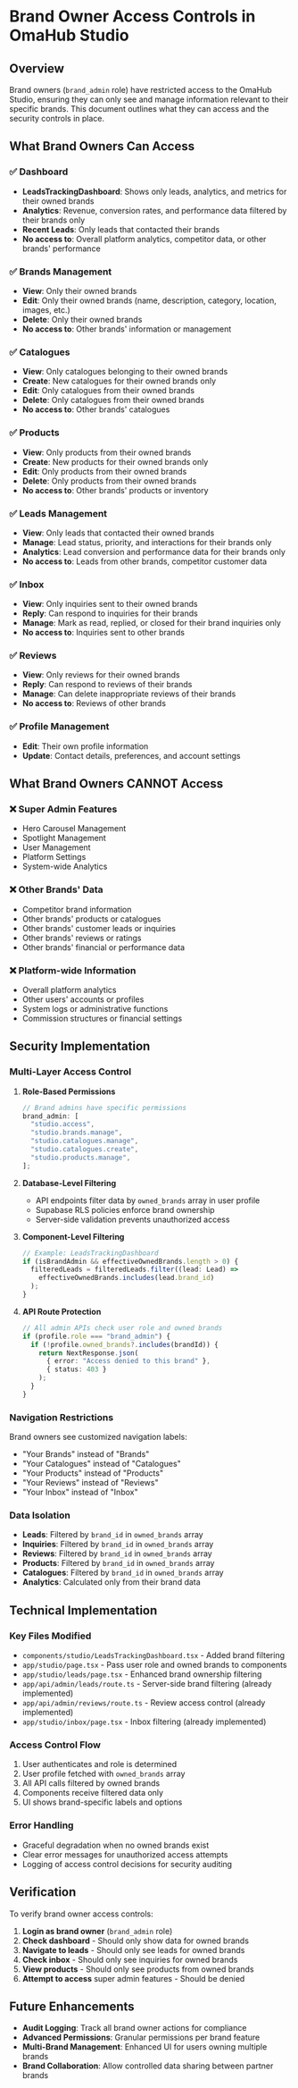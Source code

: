 # Brand Owner Access Controls in OmaHub Studio

## Overview

Brand owners (`brand_admin` role) have restricted access to the OmaHub Studio, ensuring they can only see and manage information relevant to their specific brands. This document outlines what they can access and the security controls in place.

## What Brand Owners Can Access

### ✅ **Dashboard**

- **LeadsTrackingDashboard**: Shows only leads, analytics, and metrics for their owned brands
- **Analytics**: Revenue, conversion rates, and performance data filtered by their brands only
- **Recent Leads**: Only leads that contacted their brands
- **No access to**: Overall platform analytics, competitor data, or other brands' performance

### ✅ **Brands Management**

- **View**: Only their owned brands
- **Edit**: Only their owned brands (name, description, category, location, images, etc.)
- **Delete**: Only their owned brands
- **No access to**: Other brands' information or management

### ✅ **Catalogues**

- **View**: Only catalogues belonging to their owned brands
- **Create**: New catalogues for their owned brands only
- **Edit**: Only catalogues from their owned brands
- **Delete**: Only catalogues from their owned brands
- **No access to**: Other brands' catalogues

### ✅ **Products**

- **View**: Only products from their owned brands
- **Create**: New products for their owned brands only
- **Edit**: Only products from their owned brands
- **Delete**: Only products from their owned brands
- **No access to**: Other brands' products or inventory

### ✅ **Leads Management**

- **View**: Only leads that contacted their owned brands
- **Manage**: Lead status, priority, and interactions for their brands only
- **Analytics**: Lead conversion and performance data for their brands only
- **No access to**: Leads from other brands, competitor customer data

### ✅ **Inbox**

- **View**: Only inquiries sent to their owned brands
- **Reply**: Can respond to inquiries for their brands
- **Manage**: Mark as read, replied, or closed for their brand inquiries only
- **No access to**: Inquiries sent to other brands

### ✅ **Reviews**

- **View**: Only reviews for their owned brands
- **Reply**: Can respond to reviews of their brands
- **Manage**: Can delete inappropriate reviews of their brands
- **No access to**: Reviews of other brands

### ✅ **Profile Management**

- **Edit**: Their own profile information
- **Update**: Contact details, preferences, and account settings

## What Brand Owners CANNOT Access

### ❌ **Super Admin Features**

- Hero Carousel Management
- Spotlight Management
- User Management
- Platform Settings
- System-wide Analytics

### ❌ **Other Brands' Data**

- Competitor brand information
- Other brands' products or catalogues
- Other brands' customer leads or inquiries
- Other brands' reviews or ratings
- Other brands' financial or performance data

### ❌ **Platform-wide Information**

- Overall platform analytics
- Other users' accounts or profiles
- System logs or administrative functions
- Commission structures or financial settings

## Security Implementation

### **Multi-Layer Access Control**

1. **Role-Based Permissions**

   ```typescript
   // Brand admins have specific permissions
   brand_admin: [
     "studio.access",
     "studio.brands.manage",
     "studio.catalogues.manage",
     "studio.catalogues.create",
     "studio.products.manage",
   ];
   ```

2. **Database-Level Filtering**

   - API endpoints filter data by `owned_brands` array in user profile
   - Supabase RLS policies enforce brand ownership
   - Server-side validation prevents unauthorized access

3. **Component-Level Filtering**

   ```typescript
   // Example: LeadsTrackingDashboard
   if (isBrandAdmin && effectiveOwnedBrands.length > 0) {
     filteredLeads = filteredLeads.filter((lead: Lead) =>
       effectiveOwnedBrands.includes(lead.brand_id)
     );
   }
   ```

4. **API Route Protection**
   ```typescript
   // All admin APIs check user role and owned brands
   if (profile.role === "brand_admin") {
     if (!profile.owned_brands?.includes(brandId)) {
       return NextResponse.json(
         { error: "Access denied to this brand" },
         { status: 403 }
       );
     }
   }
   ```

### **Navigation Restrictions**

Brand owners see customized navigation labels:

- "Your Brands" instead of "Brands"
- "Your Catalogues" instead of "Catalogues"
- "Your Products" instead of "Products"
- "Your Reviews" instead of "Reviews"
- "Your Inbox" instead of "Inbox"

### **Data Isolation**

- **Leads**: Filtered by `brand_id` in `owned_brands` array
- **Inquiries**: Filtered by `brand_id` in `owned_brands` array
- **Reviews**: Filtered by `brand_id` in `owned_brands` array
- **Products**: Filtered by `brand_id` in `owned_brands` array
- **Catalogues**: Filtered by `brand_id` in `owned_brands` array
- **Analytics**: Calculated only from their brand data

## Technical Implementation

### **Key Files Modified**

- `components/studio/LeadsTrackingDashboard.tsx` - Added brand filtering
- `app/studio/page.tsx` - Pass user role and owned brands to components
- `app/studio/leads/page.tsx` - Enhanced brand ownership filtering
- `app/api/admin/leads/route.ts` - Server-side brand filtering (already implemented)
- `app/api/admin/reviews/route.ts` - Review access control (already implemented)
- `app/studio/inbox/page.tsx` - Inbox filtering (already implemented)

### **Access Control Flow**

1. User authenticates and role is determined
2. User profile fetched with `owned_brands` array
3. All API calls filtered by owned brands
4. Components receive filtered data only
5. UI shows brand-specific labels and options

### **Error Handling**

- Graceful degradation when no owned brands exist
- Clear error messages for unauthorized access attempts
- Logging of access control decisions for security auditing

## Verification

To verify brand owner access controls:

1. **Login as brand owner** (`brand_admin` role)
2. **Check dashboard** - Should only show data for owned brands
3. **Navigate to leads** - Should only see leads for owned brands
4. **Check inbox** - Should only see inquiries for owned brands
5. **View products** - Should only see products from owned brands
6. **Attempt to access** super admin features - Should be denied

## Future Enhancements

- **Audit Logging**: Track all brand owner actions for compliance
- **Advanced Permissions**: Granular permissions per brand feature
- **Multi-Brand Management**: Enhanced UI for users owning multiple brands
- **Brand Collaboration**: Allow controlled data sharing between partner brands

